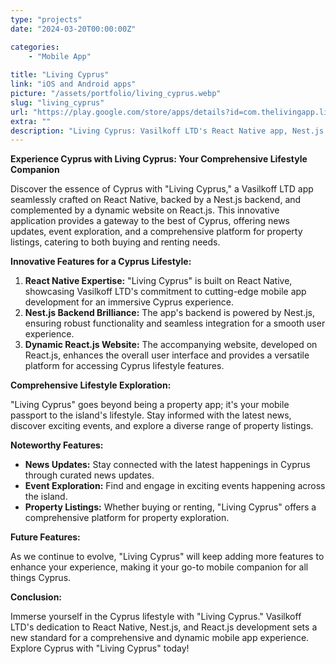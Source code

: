 ```yaml
---
type: "projects"
date: "2024-03-20T00:00:00Z"

categories: 
    - "Mobile App"
 
title: "Living Cyprus"
link: "iOS and Android apps"
picture: "/assets/portfolio/living_cyprus.webp"
slug: "living_cyprus"
url: "https://play.google.com/store/apps/details?id=com.thelivingapp.livingcyprus"
extra: ""
description: "Living Cyprus: Vasilkoff LTD's React Native app, Nest.js backend, and Rect.js website. Your mobile passport to Cyprus's lifestyle. News, events, property listings. Stay connected for more features!"
---
```


**Experience Cyprus with Living Cyprus: Your Comprehensive Lifestyle Companion**

Discover the essence of Cyprus with "Living Cyprus," a Vasilkoff LTD app seamlessly crafted on React Native, backed by a Nest.js backend, and complemented by a dynamic website on React.js. This innovative application provides a gateway to the best of Cyprus, offering news updates, event exploration, and a comprehensive platform for property listings, catering to both buying and renting needs.

**Innovative Features for a Cyprus Lifestyle:**

1. **React Native Expertise:** "Living Cyprus" is built on React Native, showcasing Vasilkoff LTD's commitment to cutting-edge mobile app development for an immersive Cyprus experience.
2. **Nest.js Backend Brilliance:** The app's backend is powered by Nest.js, ensuring robust functionality and seamless integration for a smooth user experience.
3. **Dynamic React.js Website:** The accompanying website, developed on React.js, enhances the overall user interface and provides a versatile platform for accessing Cyprus lifestyle features.

**Comprehensive Lifestyle Exploration:**

"Living Cyprus" goes beyond being a property app; it's your mobile passport to the island's lifestyle. Stay informed with the latest news, discover exciting events, and explore a diverse range of property listings.

**Noteworthy Features:**

- **News Updates:** Stay connected with the latest happenings in Cyprus through curated news updates.
- **Event Exploration:** Find and engage in exciting events happening across the island.
- **Property Listings:** Whether buying or renting, "Living Cyprus" offers a comprehensive platform for property exploration.

**Future Features:**

As we continue to evolve, "Living Cyprus" will keep adding more features to enhance your experience, making it your go-to mobile companion for all things Cyprus.

**Conclusion:**

Immerse yourself in the Cyprus lifestyle with "Living Cyprus." Vasilkoff LTD's dedication to React Native, Nest.js, and React.js development sets a new standard for a comprehensive and dynamic mobile app experience. Explore Cyprus with "Living Cyprus" today!